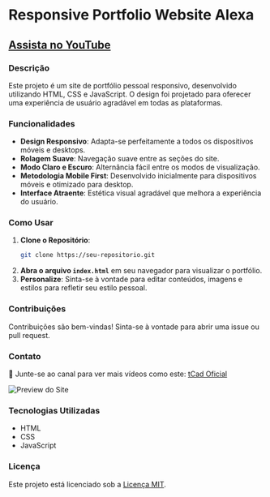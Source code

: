 
# Responsive Portfolio Website Alexa

## [Assista no YouTube](https://youtu.be/@tCad_Oficial)

### Descrição
Este projeto é um site de portfólio pessoal responsivo, desenvolvido utilizando HTML, CSS e JavaScript. O design foi projetado para oferecer uma experiência de usuário agradável em todas as plataformas.

### Funcionalidades
- **Design Responsivo**: Adapta-se perfeitamente a todos os dispositivos móveis e desktops.
- **Rolagem Suave**: Navegação suave entre as seções do site.
- **Modo Claro e Escuro**: Alternância fácil entre os modos de visualização.
- **Metodologia Mobile First**: Desenvolvido inicialmente para dispositivos móveis e otimizado para desktop.
- **Interface Atraente**: Estética visual agradável que melhora a experiência do usuário.

### Como Usar
1. **Clone o Repositório**: 
   ```bash
   git clone https://seu-repositorio.git
   ```
2. **Abra o arquivo `index.html`** em seu navegador para visualizar o portfólio.
3. **Personalize**: Sinta-se à vontade para editar conteúdos, imagens e estilos para refletir seu estilo pessoal.

### Contribuições
Contribuições são bem-vindas! Sinta-se à vontade para abrir uma issue ou pull request.

### Contato
💙 Junte-se ao canal para ver mais vídeos como este: [tCad Oficial](https://youtube.com/@tcad_oficial?si=deKxFK_Qomk0zXRk)

![Preview do Site](preview.png)

### Tecnologias Utilizadas
- HTML
- CSS
- JavaScript

### Licença
Este projeto está licenciado sob a [Licença MIT](LICENSE).
